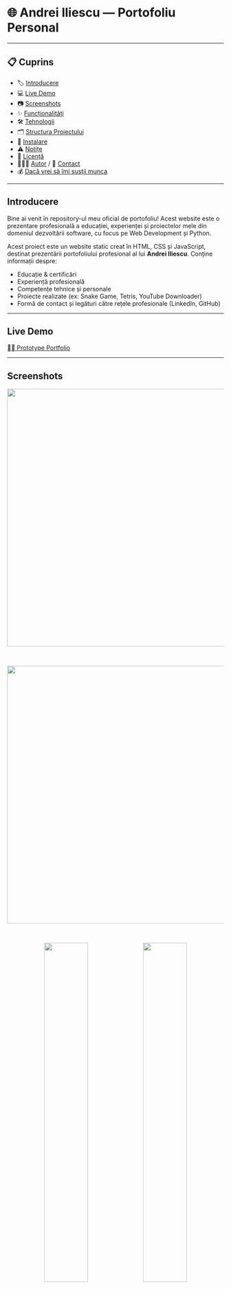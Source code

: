 # 🌐 Andrei Iliescu — Portofoliu Personal

---

## 📋 Cuprins
- 🏷️ [Introducere](#introducere)
- 💻 [Live Demo](#live-demo)
- 📷 [Screenshots](#screenshots)
- ✨ [Funcționalități](#funcționalități)
- 🛠️ [Tehnologii](#tehnologii)
- 🗂️ [Structura Proiectului](#structura-proiectului)
- 💾 [Instalare](#instalare)
- ⚠️ [Notițe](#notițe)
- 📜 [Licență](#licență)
- 👨🏻‍💻 [Autor](#autor--contact) / 📩 [Contact](#autor--contact)
- 💰 [Dacă vrei să îmi susții munca](#dacă-vrei-să-îmi-susții-munca)

---

## Introducere
Bine ai venit în repository-ul meu oficial de portofoliu! Acest website este o prezentare profesională a educației, experienței și proiectelor mele din domeniul dezvoltării software, cu focus pe Web Development și Python.

Acest proiect este un website static creat în HTML, CSS și JavaScript, destinat prezentării portofoliului profesional al lui **Andrei Iliescu**. Conține informații despre:

- Educație & certificări
- Experiență profesională
- Competențe tehnice și personale
- Proiecte realizate (ex: Snake Game, Tetris, YouTube Downloader)
- Formă de contact și legături către rețele profesionale (LinkedIn, GitHub)

---

## Live Demo
[⛓️‍💥 Prototype Portfolio](https://portofoliu-personal-drab.vercel.app/)

---

## Screenshots
<p align="center">
  <img src="screenshots/hero-section.png" width="600">
</p>

<br>

<p align="center">
  <img src="screenshots/about-me.png" width="600">
</p>

<br>

<p align="center">
  <img src="screenshots/my-studies.png" width="45%">
   <img src="screenshots/more-of-my-studies.png" width="45%">
</p>

<br>

<p align="center">
  <img src="screenshots/professional-experience.png" width="600">
</p>

<br>

<p align="center">
  <img src="screenshots/my-skills.png" width="600">
</p>

<br>

<p align="center">
  <img src="screenshots/my-projects.png" width="600">
</p>

<br>

<p align="center">
  <img src="screenshots/contact-me.png" width="600">
</p>

<br>

---

## Funcționalități
- Navigare rapidă prin secțiuni (Acasă, Despre, Skill-uri, Portofoliu, Contact)
- Animații de intrare și efecte la hover
- Efect de scriere animată pentru rolurile profesionale
- Design adaptabil pentru diverse rezoluții

---

## Tehnologii
- HTML5
- CSS3
- Vanilla JavaScript
- Boxicons

---

## Structura Proiectului
- │ 📁 portofoliu/
- ├── index.html
- ├── style.css
- ├── script.js
- ├── assets/
- │ └── images/
- │   └── home.png
- │   └── aboute.png
- │   └── ping-pong game.png
- │   └── shooting asteroids game.png
- │   └── snake game.jpeg
- │   └── tetris game.jpeg
- │   └── tic-tac-toe games.jpeg
- │   └── youtube downloader.png
- ├── screenshots/
- │   └── hero-section.png
- │   └── aboute-me.png
- │   └── my-studies.png
- │   └── more-of-my-studies.png
- │   └── my-skills.png
- │   └── professional-experience.png
- │   └── my-projects.png
- │   └── contact-me.png
- ├── .gitignore
- ├── LICENSE
- └── README.md # Documentația proiectului
<!-- ## Requirements -->
<!-- ## Usage -->
<!-- ## Configuration -->
<!-- ## Runing tests -->
<!-- ## Deployment -->
<!-- ## Road Map -->
<!-- ## FAQ -->
<!-- ## Contributing -->

---

## Instalare
1. Clonează repository-ul:
```bash
git clone https://github.com/xAndreiix/Portofoliu_Personal.git
```
---

## Notițe
Fișierul `.gitignore` exclude din repository:
- Fișiere temporare
- Cache
- Configurații locale IDE (VS Code, WebStorm etc.)
- Fișiere generate (ex: `dist/`, `node_modules/`, `.DS_Store` etc.)

---

## Licență
This project is licensed under the MIT License - see the [LICENSE](LICENSE)

---

## Autor / Contact
**Autor:** 
Andrei Iliescu

[![Website](https://img.shields.io/badge/Website-PORTFOLIO-gold?style=for-the-badge&logo=about-dot-me&logoColor=white)](https://xandreiix.github.io/Andrei-Iliescu-Portfolio/)

<!-- **Acknowledgments:**  
- Inspired by [...](https://www.tiktok.com/...) tutorial on TikTok.

[![TikTok](https://img.shields.io/badge/TikTok-000000?style=for-the-badge&logo=TikTok&logoColor=white)](...)
- All thanks to him for the tutorial! -->

**Contact:**  

[![LinkedIn](https://img.shields.io/badge/LinkedIn-0077B5?style=for-the-badge&logo=linkedin&logoColor=white)](https://linkedin.com/in/andrei-iliescu-aa7910214)<br>
[![Email Yahoo](https://img.shields.io/badge/Email-andrey_iliescu%40yahoo.com-6001D2?style=for-the-badge&logoColor=white)](mailto:andrey_iliescu@yahoo.com)<br>
[![Email Gmail](https://img.shields.io/badge/Gmail-andrei.iliescu13102000%40gmail.com-D14836?style=for-the-badge&logo=gmail&logoColor=white)](mailto:andrei.iliescu13102000@gmail.com)

---

## Dacă vrei să îmi susții munca
[![PayPal](https://img.shields.io/badge/PayPal-xAndreiix-00457C?style=for-the-badge&logo=paypal&logoColor=white)](https://paypal.me/xAndreiix)<br>
[![Revolut](https://img.shields.io/badge/Revolut-xAndreiix-001B2E?style=for-the-badge&logoColor=white)](https://revolut.me/xandreiix)
